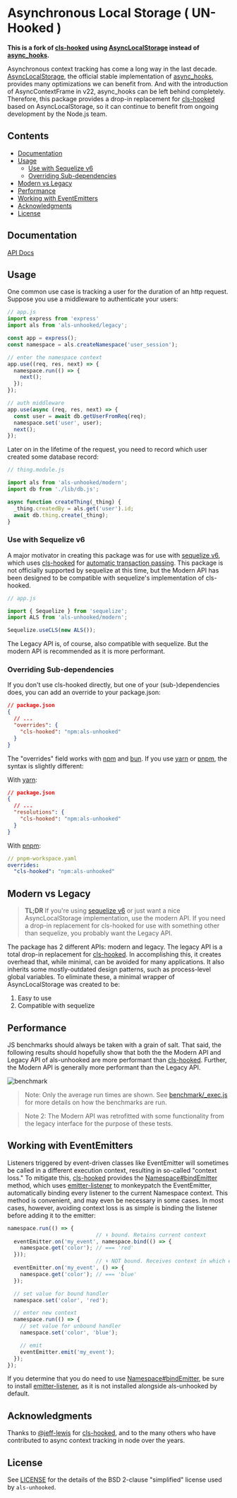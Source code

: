 <!-- markdownlint-disable blanks-around-fences no-blanks-blockquote -->

# Asynchronous Local Storage ( UN-Hooked )

**This is a fork of [cls-hooked] using [AsyncLocalStorage] instead of [async_hooks].**

Asynchronous context tracking has come a long way in the last decade. [AsyncLocalStorage], the official stable implementation of [async_hooks], provides many optimizations we can benefit from. And with the introduction of AsyncContextFrame in v22, async_hooks can be left behind completely. Therefore, this package provides a drop-in replacement for [cls-hooked] based on AsyncLocalStorage, so it can continue to benefit from ongoing development by the Node.js team.

## Contents

- [Documentation](#documentation)
- [Usage](#usage)
  - [Use with Sequelize v6](#use-with-sequelize-v6)
  - [Overriding Sub-dependencies](#overriding-sub-dependencies)
- [Modern vs Legacy](#modern-vs-legacy)
- [Performance](#performance)
- [Working with EventEmitters](#working-with-eventemitters)
- [Acknowledgments](#acknowledgments)
- [License](#license)

## Documentation

[API Docs](https://zxanderh.github.io/als-unhooked/)

## Usage

One common use case is tracking a user for the duration of an http request. Suppose you use a middleware to authenticate your users:

```javascript
// app.js
import express from 'express'
import als from 'als-unhooked/legacy';

const app = express();
const namespace = als.createNamespace('user_session');

// enter the namespace context
app.use((req, res, next) => {
  namespace.run(() => {
    next();
  });
});

// auth middleware
app.use(async (req, res, next) => {
  const user = await db.getUserFromReq(req);
  namespace.set('user', user);
  next();
});
```

Later on in the lifetime of the request, you need to record which user created some database record:

```javascript
// thing.module.js

import als from 'als-unhooked/modern';
import db from './lib/db.js';

async function createThing(_thing) {
  _thing.createdBy = als.get('user').id;
  await db.thing.create(_thing);
}
```

### Use with Sequelize v6

A major motivator in creating this package was for use with [sequelize v6][v6],
which uses [cls-hooked] for [automatic transaction passing][autotxn].
This package is not officially supported by sequelize at this time, but the Modern API
has been designed to be compatible with sequelize's implementation of cls-hooked.

```javascript
// app.js

import { Sequelize } from 'sequelize';
import ALS from 'als-unhooked/modern';

Sequelize.useCLS(new ALS());
```

The Legacy API is, of course, also compatible with sequelize. But the modern API is
recommended as it is more performant.

### Overriding Sub-dependencies

If you don't use cls-hooked directly, but one of your (sub-)dependencies does, you can add an override
to your package.json:

```json
// package.json
{
  // ...
  "overrides": {
    "cls-hooked": "npm:als-unhooked"
  }
}
```

The "overrides" field works with [npm] and [bun]. If you use [yarn] or [pnpm], the syntax is slightly different:

With [yarn]:
```json
// package.json
{
  // ...
  "resolutions": {
    "cls-hooked": "npm:als-unhooked"
  }
}
```

With [pnpm]:
```yaml
// pnpm-workspace.yaml
overrides:
  "cls-hooked": "npm:als-unhooked"
```

## Modern vs Legacy

> **TL;DR** If you're using [sequelize v6][v6] or just want a nice AsyncLocalStorage implementation,
> use the modern API. If you need a drop-in replacement for cls-hooked for use with something
> other than sequelize, you probably want the Legacy API.

The package has 2 different APIs: modern and legacy. The legacy API is a total drop-in replacement
for [cls-hooked]. In accomplishing this, it creates overhead that, while minimal, can be avoided
for many applications. It also inherits some mostly-outdated design patterns, such as process-level
global variables. To eliminate these, a minimal wrapper of AsyncLocalStorage was created to be:

1. Easy to use
2. Compatible with sequelize

## Performance

JS benchmarks should always be taken with a grain of salt. That said, the following results should hopefully show that both the the Modern API and Legacy API of als-unhooked are more performant than [cls-hooked]. Further, the Modern API is generally more performant than the Legacy API.

![benchmark](./typedoc/benchmarks.png)

> Note: Only the average run times are shown. See [benchmark/_exec.js](./benchmark/_exec.js) for more details on how the benchmarks are run.

> Note 2: The Modern API was retrofitted with some functionality from the legacy interface for the purpose of these tests.

## Working with EventEmitters

Listeners triggered by event-driven classes like EventEmitter will sometimes be called in a different execution context, resulting in so-called "context loss." To mitigate this, [cls-hooked] provides the [Namespace#bindEmitter] method, which uses [emitter-listener] to monkeypatch the EventEmitter, automatically binding every listener to the current Namespace context. This method is convenient, and may even be necessary in some cases. In most cases, however, avoiding context loss is as simple is binding the listener before adding it to the emitter:

```javascript
namespace.run(() => {
                            // ⬇️ bound. Retains current context
  eventEmitter.on('my_event', namespace.bind(() => {
    namespace.get('color'); // === 'red'
  }));
                            // ⬇️ NOT bound. Receives context in which emit() is called.
  eventEmitter.on('my_event', () => {
    namespace.get('color'); // === 'blue'
  });

  // set value for bound handler
  namespace.set('color', 'red');

  // enter new context
  namespace.run(() => {
    // set value for unbound handler
    namespace.set('color', 'blue');

    // emit
    eventEmitter.emit('my_event');
  });
});
```

If you determine that you do need to use [Namespace#bindEmitter], be sure to install [emitter-listener], as it is not installed alongside als-unhooked by default.

## Acknowledgments

Thanks to [@jeff-lewis](https://github.com/jeff-lewis) for [cls-hooked], and to the many others who have contributed to async context tracking in node over the years.

## License

See [LICENSE](https://github.com/zxanderh/als-unhooked/blob/main/LICENSE)
for the details of the BSD 2-clause "simplified" license used by `als-unhooked`.

[v6]: https://github.com/sequelize/sequelize/tree/v6
[AsyncLocalStorage]: https://nodejs.org/api/async_context.html#class-asynclocalstorage
[async_hooks]: https://github.com/nodejs/node/blob/master/doc/api/async_hooks.md
[autotxn]: https://sequelize.org/docs/v6/other-topics/transactions/#automatically-pass-transactions-to-all-queries
[cls-hooked]: https://github.com/jeff-lewis/cls-hooked
[emitter-listener]: https://github.com/othiym23/emitter-listener
[Namespace#bindEmitter]: https://zxanderh.github.io/als-unhooked/legacy/Namespace.html#bindemitter
[bun]: https://bun.sh/docs/install/overrides#overrides
[yarn]: https://yarnpkg.com/configuration/manifest/#resolutions
[npm]: https://docs.npmjs.com/cli/v9/configuring-npm/package-json#overrides
[pnpm]: https://pnpm.io/10.x/settings#overrides
